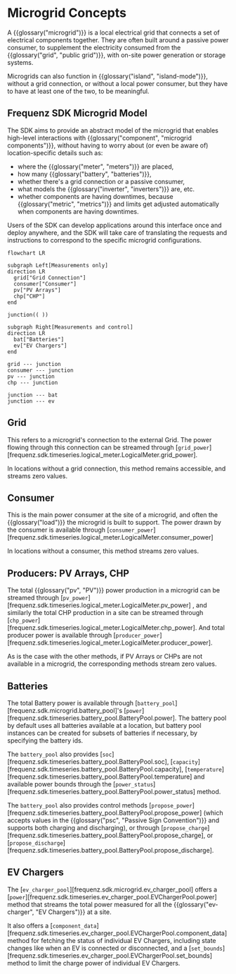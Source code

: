 # Microgrid Concepts

A {{glossary("microgrid")}} is a local electrical grid that connects a
set of electrical components together.  They are often built around a
passive power consumer, to supplement the electricity consumed from
the {{glossary("grid", "public grid")}}, with on-site power generation
or storage systems.

Microgrids can also function in {{glossary("island", "island-mode")}},
without a grid connection, or without a local power consumer, but they
have to have at least one of the two, to be meaningful.

## Frequenz SDK Microgrid Model

The SDK aims to provide an abstract model of the microgrid that
enables high-level interactions with {{glossary("component",
"microgrid components")}}, without having to worry about (or even be
aware of) location-specific details such as:

- where the {{glossary("meter", "meters")}} are placed,
- how many {{glossary("battery", "batteries")}},
- whether there's a grid connection or a passive consumer,
- what models the {{glossary("inverter", "inverters")}} are,
  etc.
- whether components are having downtimes, because
  {{glossary("metric", "metrics")}} and limits get adjusted
  automatically when components are having downtimes.

Users of the SDK can develop applications around this interface once
and deploy anywhere, and the SDK will take care of translating the
requests and instructions to correspond to the specific microgrid
configurations.

``` mermaid
flowchart LR

subgraph Left[Measurements only]
direction LR
  grid["Grid Connection"]
  consumer["Consumer"]
  pv["PV Arrays"]
  chp["CHP"]
end

junction(( ))

subgraph Right[Measurements and control]
direction LR
  bat["Batteries"]
  ev["EV Chargers"]
end

grid --- junction
consumer --- junction
pv --- junction
chp --- junction

junction --- bat
junction --- ev
```

## Grid

This refers to a microgrid's connection to the external Grid.  The
power flowing through this connection can be streamed through
[`grid_power`][frequenz.sdk.timeseries.logical_meter.LogicalMeter.grid_power].

In locations without a grid connection, this method remains
accessible, and streams zero values.

## Consumer

This is the main power consumer at the site of a microgrid, and often
the {{glossary("load")}} the microgrid is built to support.  The power
drawn by the consumer is available through
[`consumer_power`][frequenz.sdk.timeseries.logical_meter.LogicalMeter.consumer_power]

In locations without a consumer, this method streams zero values.

## Producers: PV Arrays, CHP

The total {{glossary("pv", "PV")}} power production in a microgrid can
be streamed through
[`pv_power`][frequenz.sdk.timeseries.logical_meter.LogicalMeter.pv_power]
, and similarly the total CHP production in a site can be streamed
through
[`chp_power`][frequenz.sdk.timeseries.logical_meter.LogicalMeter.chp_power].
And total producer power is available through
[`producer_power`][frequenz.sdk.timeseries.logical_meter.LogicalMeter.producer_power].

As is the case with the other methods, if PV Arrays or CHPs are not
available in a microgrid, the corresponding methods stream zero
values.

## Batteries

The total Battery power is available through
[`battery_pool`][frequenz.sdk.microgrid.battery_pool]'s
[`power`][frequenz.sdk.timeseries.battery_pool.BatteryPool.power].
The battery pool by default uses all batteries available at a
location, but battery pool instances can be created for subsets of
batteries if necessary, by specifying the battery ids.

The `battery_pool` also provides
[`soc`][frequenz.sdk.timeseries.battery_pool.BatteryPool.soc],
[`capacity`][frequenz.sdk.timeseries.battery_pool.BatteryPool.capacity],
[`temperature`][frequenz.sdk.timeseries.battery_pool.BatteryPool.temperature]
and available power bounds through the
[`power_status`][frequenz.sdk.timeseries.battery_pool.BatteryPool.power_status]
method.

The `battery_pool` also provides control methods
[`propose_power`][frequenz.sdk.timeseries.battery_pool.BatteryPool.propose_power]
(which accepts values in the {{glossary("psc", "Passive Sign
Convention")}} and supports both charging and discharging), or through
[`propose_charge`][frequenz.sdk.timeseries.battery_pool.BatteryPool.propose_charge],
or
[`propose_discharge`][frequenz.sdk.timeseries.battery_pool.BatteryPool.propose_discharge].

## EV Chargers

The [`ev_charger_pool`][frequenz.sdk.microgrid.ev_charger_pool] offers
a
[`power`][frequenz.sdk.timeseries.ev_charger_pool.EVChargerPool.power]
method that streams the total power measured for all the
{{glossary("ev-charger", "EV Chargers")}} at a site.

It also offers a
[`component_data`][frequenz.sdk.timeseries.ev_charger_pool.EVChargerPool.component_data]
method for fetching the status of individual EV Chargers, including
state changes like when an EV is connected or disconnected, and a
[`set_bounds`][frequenz.sdk.timeseries.ev_charger_pool.EVChargerPool.set_bounds]
method to limit the charge power of individual EV Chargers.
